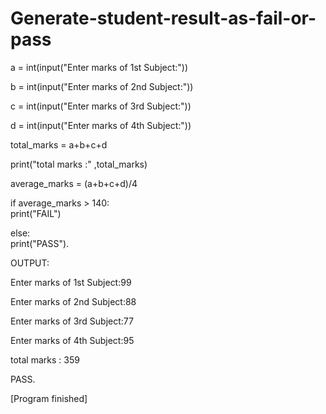 # Generate-student-result-as-fail-or-pass
a = int(input("Enter marks of 1st Subject:"))

b = int(input("Enter marks of 2nd Subject:"))  

c = int(input("Enter marks of 3rd Subject:"))  

d = int(input("Enter marks of 4th Subject:"))  

total_marks = a+b+c+d  

print("total marks :" ,total_marks)  

average_marks = (a+b+c+d)/4  

if average_marks > 140:     
     print("FAIL")  

else:     
     print("PASS").         


OUTPUT:

Enter marks of 1st Subject:99

Enter marks of 2nd Subject:88

Enter marks of 3rd Subject:77

Enter marks of 4th Subject:95   

total marks : 359     

PASS.   

[Program finished]

